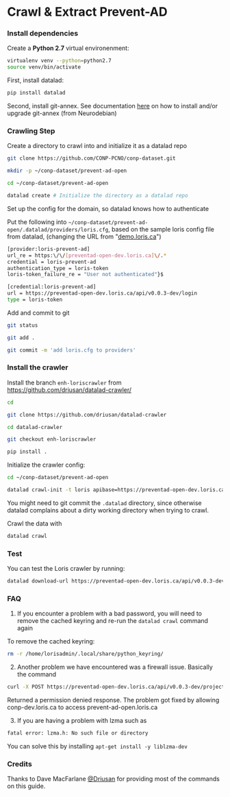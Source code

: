 # Crawl & Extract Prevent-AD 

### Install dependencies

Create a **Python 2.7** virtual environenment:

```bash
virtualenv venv --python=python2.7
source venv/bin/activate
```

First, install datalad:

```bash
pip install datalad
```

Second, install git-annex. See documentation [here](https://github.com/CONP-PCNO/conp-documentation/blob/master/Datalad/upgrade_git_annex.md) on how to install and/or upgrade git-annex (from Neurodebian)

### Crawling Step 

Create a directory to crawl into and initialize it as a datalad repo

```bash
git clone https://github.com/CONP-PCNO/conp-dataset.git

mkdir -p ~/conp-dataset/prevent-ad-open

cd ~/conp-dataset/prevent-ad-open

datalad create # Initialize the directory as a datalad repo
```

Set up the config for the domain, so datalad knows how to authenticate

Put the following into `~/conp-dataset/prevent-ad-open/.datalad/providers/loris.cfg`, based on the sample loris config file from datalad, (changing the URL from "[demo.loris.ca](http://demo.loris.ca/)")

```bash
[provider:loris-prevent-ad]
url_re = https:\/\/[preventad-open-dev.loris.ca]\/.*
credential = loris-prevent-ad
authentication_type = loris-token
loris-token_failure_re = "User not authenticated"}$

[credential:loris-prevent-ad]
url = https://preventad-open-dev.loris.ca/api/v0.0.3-dev/login
type = loris-token
```

Add and commit to git

```bash
git status

git add .

git commit -m 'add loris.cfg to providers'

```

### Install the crawler

Install the branch `enh-loriscrawler` from https://github.com/driusan/datalad-crawler/

 ```bash
cd

git clone https://github.com/driusan/datalad-crawler

cd datalad-crawler

git checkout enh-loriscrawler

pip install .
 ```

Initialize the crawler config:

```bash
cd ~/conp-dataset/prevent-ad-open

datalad crawl-init -t loris apibase=https://preventad-open-dev.loris.ca/api/v0.0.3-dev url=https://preventad-open-dev.loris.ca/api/v0.0.3-dev/projects/loris/images
```

You might need to git commit the `.datalad` directory, since otherwise datalad complains about a dirty working directory when trying to crawl.

Crawl the data with  

```bash
datalad crawl
```



### Test

You can test the Loris crawler by running:

```bash
datalad download-url https://preventad-open-dev.loris.ca/api/v0.0.3-dev/projects/loris/images
```



### FAQ

1) If you encounter a problem with a bad password, you will need to remove the cached keyring and re-run the `datalad crawl` command again

To remove the cached keyring:

```bash
rm -r /home/lorisadmin/.local/share/python_keyring/
```

2) Another problem we have encountered was a firewall issue. Basically the command

```bash
curl -X POST https://preventad-open-dev.loris.ca/api/v0.0.3-dev/projects/loris/images
```

Returned a permission denied response. The problem got fixed by allowing conp-dev.loris.ca to access prevent-ad-open.loris.ca 

3) If you are having a problem with lzma such as

```bash
fatal error: lzma.h: No such file or directory
```

You can solve this by installing `apt-get install -y liblzma-dev` 

### Credits

Thanks to Dave MacFarlane [@Driusan](https://github.com/driusan) for providing most of the commands on this guide. 
